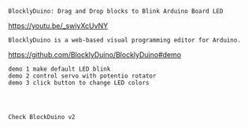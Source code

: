 ```
BlocklyDuino: Drag and Drop blocks to Blink Arduino Board LED
```
  https://youtu.be/_swiyXcUvNY
```
BlocklyDuino is a web-based visual programming editor for Arduino.
```
  https://github.com/BlocklyDuino/BlocklyDuino#demo
```  
demo 1 make default LED blink
demo 2 control servo with potentio rotator
demo 3 click button to change LED colors




Check BlockDuino v2

```
